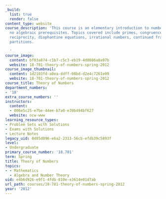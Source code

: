 ```yaml
---
_build:
  list: true
  render: false
content_type: website
course_description: 'This course is an elementary introduction to number theory with
  no algebraic prerequisites. Topics covered include primes, congruences, quadratic
  reciprocity, diophantine equations, irrational numbers, continued fractions, and
  partitions.

  '
course_image:
  content: bf03a874-c1b7-c5c3-eb19-4d0086a8a97b
  website: 18-781-theory-of-numbers-spring-2012
course_image_thumbnail:
  content: 1d2103fd-a8ea-ddff-08bd-d2e4c7261e09
  website: 18-781-theory-of-numbers-spring-2012
course_title: Theory of Numbers
department_numbers:
- '18'
extra_course_numbers: ''
instructors:
  content:
  - 006e5c25-e7be-44ee-b7a0-e39b494bf627
  website: ocw-www
learning_resource_types:
- Problem Sets with Solutions
- Exams with Solutions
- Lecture Notes
legacy_uid: 0d05d096-e6a2-2313-56cb-efdb39c5893f
level:
- Undergraduate
primary_course_number: '18.781'
term: Spring
title: Theory of Numbers
topics:
- - Mathematics
  - Algebra and Number Theory
uid: e4b6d926-e9f1-4fdb-810e-e3614e01d7ab
url_path: courses/18-781-theory-of-numbers-spring-2012
year: '2012'
---
```

